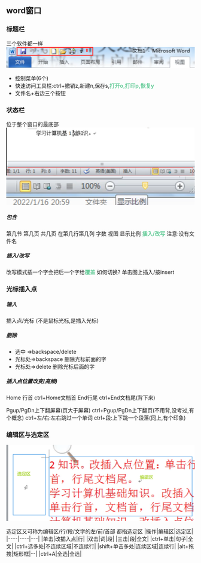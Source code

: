 ## word窗口
### 标题栏
三个软件都一样
![](img/Pasted%20image%2020221128200435.png)
* 控制菜单(6个)
* 快速访问工具栏:ctrl+撤销z,新建n,保存s,<font color=#66CC99 style=" font-weight:bold;">打开o,打印p,恢复y</font>
* 文件名+右边三个按钮


### 状态栏
位于整个窗口的最底部
![](img/Pasted%20image%2020221128200811.png)
![](img/Pasted%20image%2020221128200834.png)

##### 包含
第几节  第几页  共几页  在第几行第几列  字数  视图  显示比例 <font color=#66CC99 style=" font-weight:bold;">插入/改写</font>
注意:没有文件名
##### 插入/改写 
改写模式插一个字会把后一个字给<font color=#66CC99 style=" font-weight:bold;">覆盖</font>
如何切换?
单击图上插入/按insert
### 光标插入点
##### 输入
插入点/光标   (不是鼠标光标,是插入光标)
##### 删除
* 选中    =>backspace/delete
* 光标处=>backspace  删除光标前面的字
* 光标处=>delete           删除光标后面的字

##### 插入点位置改变(高频)
Home 行首  ctrl+Home文档首  End行尾  ctrl+End文档尾(背下来)

Pgup/PgDn上下翻屏幕(页大于屏幕)   ctrl+Pgup/PgDn上下翻页(不用背,没考过,有个概念)
ctrl+左/右:左右跳过一个单词      ctrl+段:上下跳一个段落(同上,有个印象)

### 编辑区与选定区
![](img/Pasted%20image%2020221128204606.png)

选定区又可称为编辑区/行/段/文字的左/前/首部  都指选定区
|操作|编辑区|选定区|
|----|----|---|
|单击|改插入点|行|
|双击|词|段|
|三击|段|全文|
|ctrl+单击|句子|全文|
|ctrl+选多处|不连续区域|不连续行|
|shift+单击多处|连续区域|连续行|
|alt+拖拽|矩形框|--|
|ctrl+A|全选|全选|


